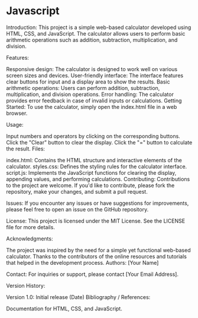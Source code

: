 # Javascript
Introduction:
This project is a simple web-based calculator developed using HTML, CSS, and JavaScript. The calculator allows users to perform basic arithmetic operations such as addition, subtraction, multiplication, and division.

Features:

Responsive design: The calculator is designed to work well on various screen sizes and devices.
User-friendly interface: The interface features clear buttons for input and a display area to show the results.
Basic arithmetic operations: Users can perform addition, subtraction, multiplication, and division operations.
Error handling: The calculator provides error feedback in case of invalid inputs or calculations.
Getting Started:
To use the calculator, simply open the index.html file in a web browser.

Usage:

Input numbers and operators by clicking on the corresponding buttons.
Click the "Clear" button to clear the display.
Click the "=" button to calculate the result.
Files:

index.html: Contains the HTML structure and interactive elements of the calculator.
styles.css: Defines the styling rules for the calculator interface.
script.js: Implements the JavaScript functions for clearing the display, appending values, and performing calculations.
Contributing:
Contributions to the project are welcome. If you'd like to contribute, please fork the repository, make your changes, and submit a pull request.

Issues:
If you encounter any issues or have suggestions for improvements, please feel free to open an issue on the GitHub repository.

License:
This project is licensed under the MIT License. See the LICENSE file for more details.

Acknowledgments:

The project was inspired by the need for a simple yet functional web-based calculator.
Thanks to the contributors of the online resources and tutorials that helped in the development process.
Authors:
[Your Name]

Contact:
For inquiries or support, please contact [Your Email Address].

Version History:

Version 1.0: Initial release (Date)
Bibliography / References:

Documentation for HTML, CSS, and JavaScript.
